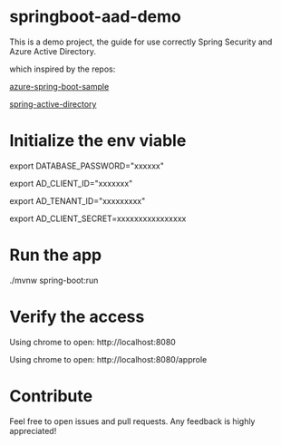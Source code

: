 # springboot-aad-demo

This is a demo project, the guide for use correctly Spring Security and Azure Active Directory.

which inspired by the repos:

[azure-spring-boot-sample](https://github.com/Azure-Samples/azure-spring-boot-samples)

[spring-active-directory](https://github.com/jdubois/spring-active-directory)

# Initialize the env viable

export DATABASE_PASSWORD="xxxxxx"

export AD_CLIENT_ID="xxxxxxx"

export AD_TENANT_ID="xxxxxxxxx"

export AD_CLIENT_SECRET=xxxxxxxxxxxxxxxx

# Run the app

./mvnw spring-boot:run

# Verify the access

Using chrome to open: http://localhost:8080

Using chrome to open: http://localhost:8080/approle

# Contribute

Feel free to open issues and pull requests. Any feedback is highly appreciated!

